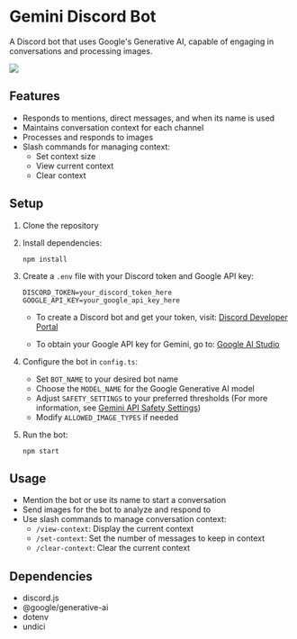 # Gemini Discord Bot

A Discord bot that uses Google's Generative AI, capable of engaging in conversations and processing images.

![](https://i.ibb.co/1vgDs6t/discord-bot.gif)

## Features

- Responds to mentions, direct messages, and when its name is used
- Maintains conversation context for each channel
- Processes and responds to images
- Slash commands for managing context:
  - Set context size
  - View current context
  - Clear context

## Setup

1. Clone the repository

2. Install dependencies:
   ```
   npm install
   ```

3. Create a `.env` file with your Discord token and Google API key:
   ```
   DISCORD_TOKEN=your_discord_token_here
   GOOGLE_API_KEY=your_google_api_key_here
   ```

   - To create a Discord bot and get your token, visit:
     [Discord Developer Portal](https://discord.com/developers/applications)
   
   - To obtain your Google API key for Gemini, go to:
     [Google AI Studio](https://makersuite.google.com/app/apikey)

4. Configure the bot in `config.ts`:
   - Set `BOT_NAME` to your desired bot name
   - Choose the `MODEL_NAME` for the Google Generative AI model 
   - Adjust `SAFETY_SETTINGS` to your preferred thresholds
     (For more information, see [Gemini API Safety Settings](https://ai.google.dev/docs/safety_setting_gemini))
   - Modify `ALLOWED_IMAGE_TYPES` if needed

5. Run the bot:
   ```
   npm start
   ```

## Usage

- Mention the bot or use its name to start a conversation
- Send images for the bot to analyze and respond to
- Use slash commands to manage conversation context:
  - `/view-context`: Display the current context
  - `/set-context`: Set the number of messages to keep in context
  - `/clear-context`: Clear the current context

## Dependencies

- discord.js
- @google/generative-ai
- dotenv
- undici
